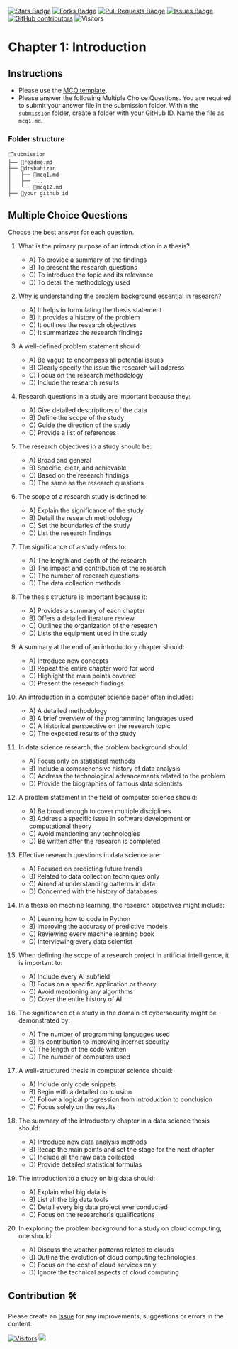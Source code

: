 <a href="https://github.com/drshahizan/research-design/stargazers"><img src="https://img.shields.io/github/stars/drshahizan/research-design" alt="Stars Badge"/></a>
<a href="https://github.com/drshahizan/research-design/network/members"><img src="https://img.shields.io/github/forks/drshahizan/research-design" alt="Forks Badge"/></a>
<a href="https://github.com/drshahizan/research-design/pulls"><img src="https://img.shields.io/github/issues-pr/drshahizan/research-design" alt="Pull Requests Badge"/></a>
<a href="https://github.com/drshahizan/research-design"><img src="https://img.shields.io/github/issues/drshahizan/research-design" alt="Issues Badge"/></a>
<a href="https://github.com/drshahizan/research-design/graphs/contributors"><img alt="GitHub contributors" src="https://img.shields.io/github/contributors/drshahizan/research-design?color=2b9348"></a>
![Visitors](https://api.visitorbadge.io/api/visitors?path=https%3A%2F%2Fgithub.com%2Fdrshahizan%2MCSD1043&labelColor=%23d9e3f0&countColor=%23697689&style=flat)

# Chapter 1: Introduction

## Instructions
- Please use the [MCQ template](temp_mcq.md).
- Please answer the following Multiple Choice Questions. You are required to submit your answer file in the submission folder. Within the [`submission`](submission/) folder, create a folder with your GitHub ID. Name the file as `mcq1.md`.

### Folder structure

```
🗂️submission
├── 📄readme.md
├── 📁drshahizan
│   ├── 📄mcq1.md
│   ├── ...
│   └── 📄mcq12.md
├── 📁your github id
```

## Multiple Choice Questions	
Choose the best answer for each question.

1. What is the primary purpose of an introduction in a thesis?
     - A) To provide a summary of the findings
     - B) To present the research questions
     - C) To introduce the topic and its relevance
     - D) To detail the methodology used

2. Why is understanding the problem background essential in research?
     - A) It helps in formulating the thesis statement
     - B) It provides a history of the problem
     - C) It outlines the research objectives
     - D) It summarizes the research findings

3. A well-defined problem statement should:
     - A) Be vague to encompass all potential issues
     - B) Clearly specify the issue the research will address
     - C) Focus on the research methodology
     - D) Include the research results

4. Research questions in a study are important because they:
     - A) Give detailed descriptions of the data
     - B) Define the scope of the study
     - C) Guide the direction of the study
     - D) Provide a list of references

5. The research objectives in a study should be:
     - A) Broad and general
     - B) Specific, clear, and achievable
     - C) Based on the research findings
     - D) The same as the research questions

6. The scope of a research study is defined to:
     - A) Explain the significance of the study
     - B) Detail the research methodology
     - C) Set the boundaries of the study
     - D) List the research findings

7. The significance of a study refers to:
     - A) The length and depth of the research
     - B) The impact and contribution of the research
     - C) The number of research questions
     - D) The data collection methods

8. The thesis structure is important because it:
     - A) Provides a summary of each chapter
     - B) Offers a detailed literature review
     - C) Outlines the organization of the research
     - D) Lists the equipment used in the study

9. A summary at the end of an introductory chapter should:
     - A) Introduce new concepts
     - B) Repeat the entire chapter word for word
     - C) Highlight the main points covered
     - D) Present the research findings

10. An introduction in a computer science paper often includes:
      - A) A detailed methodology
      - B) A brief overview of the programming languages used
      - C) A historical perspective on the research topic
      - D) The expected results of the study

11. In data science research, the problem background should:
      - A) Focus only on statistical methods
      - B) Include a comprehensive history of data analysis
      - C) Address the technological advancements related to the problem
      - D) Provide the biographies of famous data scientists

12. A problem statement in the field of computer science should:
      - A) Be broad enough to cover multiple disciplines
      - B) Address a specific issue in software development or computational theory
      - C) Avoid mentioning any technologies
      - D) Be written after the research is completed

13. Effective research questions in data science are:
      - A) Focused on predicting future trends
      - B) Related to data collection techniques only
      - C) Aimed at understanding patterns in data
      - D) Concerned with the history of databases

14. In a thesis on machine learning, the research objectives might include:
      - A) Learning how to code in Python
      - B) Improving the accuracy of predictive models
      - C) Reviewing every machine learning book
      - D) Interviewing every data scientist

15. When defining the scope of a research project in artificial intelligence, it is important to:
      - A) Include every AI subfield
      - B) Focus on a specific application or theory
      - C) Avoid mentioning any algorithms
      - D) Cover the entire history of AI

16. The significance of a study in the domain of cybersecurity might be demonstrated by:
      - A) The number of programming languages used
      - B) Its contribution to improving internet security
      - C) The length of the code written
      - D) The number of computers used

17. A well-structured thesis in computer science should:
      - A) Include only code snippets
      - B) Begin with a detailed conclusion
      - C) Follow a logical progression from introduction to conclusion
      - D) Focus solely on the results

18. The summary of the introductory chapter in a data science thesis should:
      - A) Introduce new data analysis methods
      - B) Recap the main points and set the stage for the next chapter
      - C) Include all the raw data collected
      - D) Provide detailed statistical formulas

19. The introduction to a study on big data should:
      - A) Explain what big data is
      - B) List all the big data tools
      - C) Detail every big data project ever conducted
      - D) Focus on the researcher's qualifications

20. In exploring the problem background for a study on cloud computing, one should:
      - A) Discuss the weather patterns related to clouds
      - B) Outline the evolution of cloud computing technologies
      - C) Focus on the cost of cloud services only
      - D) Ignore the technical aspects of cloud computing
    
## Contribution 🛠️
Please create an [Issue](https://github.com/drshahizan/research-design/issues) for any improvements, suggestions or errors in the content.



[![Visitors](https://api.visitorbadge.io/api/visitors?path=https%3A%2F%2Fgithub.com%2Fdrshahizan&labelColor=%23697689&countColor=%23555555&style=plastic)](https://visitorbadge.io/status?path=https%3A%2F%2Fgithub.com%2Fdrshahizan)
![](https://hit.yhype.me/github/profile?user_id=81284918)

